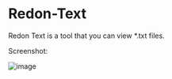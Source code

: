 # Redon-Text
Redon Text is a tool that you can view *.txt files.



Screenshot:

![image](https://user-images.githubusercontent.com/49405383/223170679-efbc4ac4-5f59-44eb-98e6-448015217ef7.png)
